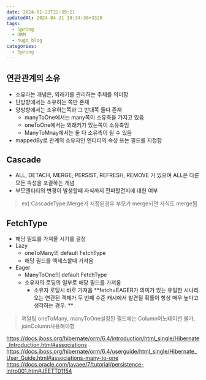 ```yaml
---
date: 2024-01-23T22:39:11
updatedAt: 2024-04-21 18:34:36+3320
tags:
  - Spring
  - ORM
  - hugo_blog
categories:
  - Spring
---
```

## 연관관계의 소유
- 소유라는 개념은, 외래키를 관리하는 주체를 의미함
- 단방향에서는 소유하는 쪽만 존재
- 양방향에서는 소유하는쪽과 그 반대쪽 둘다 존재
	- manyToOne에서는 many쪽이 소유측을 가지고 있음
	- oneToOne에서는 외래키가 있는쪽이 소유측임
	- ManyToMnay에서는 둘 다 소유측이 될 수 있음
- mappedBy로 관계의 소유자인 엔티티의 속성 또는 필드를 지정함
## Cascade
- ALL, DETACH, MERGE, PERSIST, REFRESH, REMOVE 가 있으며 ALL은 다른 모든 속성을 포괄하는 개념
- 부모엔티티의 변경이 발생할때 자식까지 전파할건지에 대한 여부
> ex) CascadeType.Merge가 지정된경우 부모가 merge되면 자식도 merge됨

## FetchType
- 해당 필드를 가져올 시기를 결정
- Lazy
	- oneToMany의 default FetchType
	- 해당 필드를 엑세스할때 가져옴
- Eager
	- ManyToOne의 default FetchType
	- 소유자의 로딩의 일부로 해당 필드를 가져옴
		- 소유자 로딩시 바로 가져옴
**fetch=EAGER가 의미가 있는 유일한 시나리오는 연관된 객체가 두 번째 수준 캐시에서 발견될 확률이 항상 매우 높다고 생각하는 경우. **

>꺠알팁
 oneToMany, manyToOne설정된 필드에는 Column어노테이션 불가, joinColumn사용해야함


https://docs.jboss.org/hibernate/orm/6.4/introduction/html_single/Hibernate_Introduction.html#associations
https://docs.jboss.org/hibernate/orm/6.4/userguide/html_single/Hibernate_User_Guide.html#associations-many-to-one
https://docs.oracle.com/javaee/7/tutorial/persistence-intro001.htm#JEETT01154